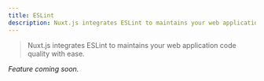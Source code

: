 ```yaml
---
title: ESLint
description: Nuxt.js integrates ESLint to maintains your web application code quality with ease.
---
```


> Nuxt.js integrates ESLint to maintains your web application code quality with ease.

*Feature coming soon.*
